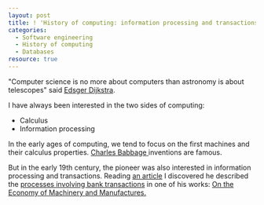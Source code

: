 ```yaml
--- 
layout: post 
title: ! 'History of computing: information processing and transactions' 
categories:
  - Software engineering
  - History of computing
  - Databases
resource: true
---
```


<p>
	"Computer science is no more about computers than astronomy is about
	telescopes" said <a href="http://viaf.org/viaf/17820452">Edsger
		Dijkstra</a>.
</p>
<p>
	I have always been interested in the two sides of
	computing:
</p>
<p>
<ul>
	<li>Calculus</li>
	<li>Information processing</li>
</ul>
<div itemprop="citation" itemscope itemtype="http://schema.org/Book" itemid="#babagebook">
	<p>
		In the early ages of computing, we tend to focus on the first machines and their calculus properties.
		<span itemprop="author" itemscope itemtype="http://schema.org/Person">
			<a itemprop="sameAs" href="http://viaf.org/viaf/4963723">
				<span itemprop="name">
					<span itemprop="givenName">Charles</span> 
					<span itemprop="familyName">Babbage</span>
				</span>
			</a>
		</span> inventions are famous.
</p>
<p>
	But in the early 19th century, the pioneer was also interested in
	<span itemprop="about">information processing</span> and 
	<span itemprop="about">transactions</span>. 
	Reading 
	<span itemscope itemType="http://schema.org/ScholarlyArticle">
		<a itemprop="sameAs" href="http://dx.doi.org/10.1145/1831407.1831417">an article</a>
		<link itemprop="about" href="#babagebook"></link>
	</span> I discovered he described the <a href="http://en.wikipedia.org/wiki/Clearing_(finance)">processes involving bank transactions<a> in one	of his works:
	<a itemprop="sameAs" href="http://books.google.fr/books/about/On_the_Economy_of_Machinery_and_Manufact.html?id=4QWZq4FDoH4C">
		<span itemprop="name">On the Economy of Machinery and Manufactures.</span>
	</a>
</p>
</div>